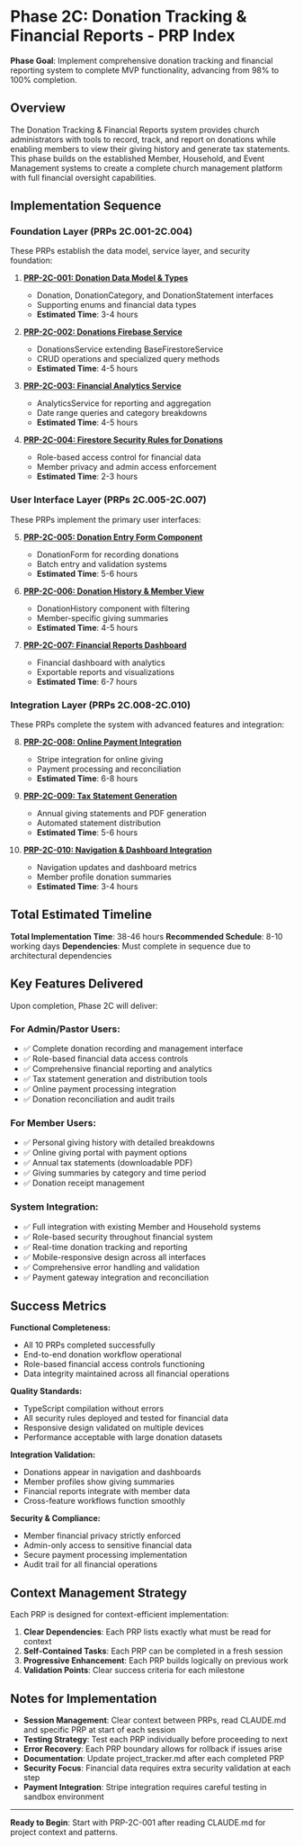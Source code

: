 # Phase 2C: Donation Tracking & Financial Reports - PRP Index

**Phase Goal**: Implement comprehensive donation tracking and financial reporting system to complete MVP functionality, advancing from 98% to 100% completion.

## Overview

The Donation Tracking & Financial Reports system provides church administrators with tools to record, track, and report on donations while enabling members to view their giving history and generate tax statements. This phase builds on the established Member, Household, and Event Management systems to create a complete church management platform with full financial oversight capabilities.

## Implementation Sequence

### Foundation Layer (PRPs 2C.001-2C.004)
These PRPs establish the data model, service layer, and security foundation:

1. **[PRP-2C-001: Donation Data Model & Types](PRP-2C-001-donation-data-model.md)**
   - Donation, DonationCategory, and DonationStatement interfaces
   - Supporting enums and financial data types
   - **Estimated Time**: 3-4 hours

2. **[PRP-2C-002: Donations Firebase Service](PRP-2C-002-donations-firebase-service.md)**
   - DonationsService extending BaseFirestoreService
   - CRUD operations and specialized query methods
   - **Estimated Time**: 4-5 hours

3. **[PRP-2C-003: Financial Analytics Service](PRP-2C-003-financial-analytics-service.md)**
   - AnalyticsService for reporting and aggregation
   - Date range queries and category breakdowns
   - **Estimated Time**: 4-5 hours

4. **[PRP-2C-004: Firestore Security Rules for Donations](PRP-2C-004-firestore-security-rules.md)**
   - Role-based access control for financial data
   - Member privacy and admin access enforcement
   - **Estimated Time**: 2-3 hours

### User Interface Layer (PRPs 2C.005-2C.007)
These PRPs implement the primary user interfaces:

5. **[PRP-2C-005: Donation Entry Form Component](PRP-2C-005-donation-entry-form.md)**
   - DonationForm for recording donations
   - Batch entry and validation systems
   - **Estimated Time**: 5-6 hours

6. **[PRP-2C-006: Donation History & Member View](PRP-2C-006-donation-history-view.md)**
   - DonationHistory component with filtering
   - Member-specific giving summaries
   - **Estimated Time**: 4-5 hours

7. **[PRP-2C-007: Financial Reports Dashboard](PRP-2C-007-financial-reports-dashboard.md)**
   - Financial dashboard with analytics
   - Exportable reports and visualizations
   - **Estimated Time**: 6-7 hours

### Integration Layer (PRPs 2C.008-2C.010)
These PRPs complete the system with advanced features and integration:

8. **[PRP-2C-008: Online Payment Integration](PRP-2C-008-online-payment-integration.md)**
   - Stripe integration for online giving
   - Payment processing and reconciliation
   - **Estimated Time**: 6-8 hours

9. **[PRP-2C-009: Tax Statement Generation](PRP-2C-009-tax-statement-generation.md)**
   - Annual giving statements and PDF generation
   - Automated statement distribution
   - **Estimated Time**: 5-6 hours

10. **[PRP-2C-010: Navigation & Dashboard Integration](PRP-2C-010-navigation-dashboard-integration.md)**
    - Navigation updates and dashboard metrics
    - Member profile donation summaries
    - **Estimated Time**: 3-4 hours

## Total Estimated Timeline

**Total Implementation Time**: 38-46 hours
**Recommended Schedule**: 8-10 working days
**Dependencies**: Must complete in sequence due to architectural dependencies

## Key Features Delivered

Upon completion, Phase 2C will deliver:

### For Admin/Pastor Users:
- ✅ Complete donation recording and management interface
- ✅ Role-based financial data access controls
- ✅ Comprehensive financial reporting and analytics
- ✅ Tax statement generation and distribution tools
- ✅ Online payment processing integration
- ✅ Donation reconciliation and audit trails

### For Member Users:
- ✅ Personal giving history with detailed breakdowns
- ✅ Online giving portal with payment options
- ✅ Annual tax statements (downloadable PDF)
- ✅ Giving summaries by category and time period
- ✅ Donation receipt management

### System Integration:
- ✅ Full integration with existing Member and Household systems
- ✅ Role-based security throughout financial system
- ✅ Real-time donation tracking and reporting
- ✅ Mobile-responsive design across all interfaces
- ✅ Comprehensive error handling and validation
- ✅ Payment gateway integration and reconciliation

## Success Metrics

**Functional Completeness:**
- All 10 PRPs completed successfully
- End-to-end donation workflow operational
- Role-based financial access controls functioning
- Data integrity maintained across all financial operations

**Quality Standards:**
- TypeScript compilation without errors
- All security rules deployed and tested for financial data
- Responsive design validated on multiple devices
- Performance acceptable with large donation datasets

**Integration Validation:**
- Donations appear in navigation and dashboards
- Member profiles show giving summaries
- Financial reports integrate with member data
- Cross-feature workflows function smoothly

**Security & Compliance:**
- Member financial privacy strictly enforced
- Admin-only access to sensitive financial data
- Secure payment processing implementation
- Audit trail for all financial operations

## Context Management Strategy

Each PRP is designed for context-efficient implementation:

1. **Clear Dependencies**: Each PRP lists exactly what must be read for context
2. **Self-Contained Tasks**: Each PRP can be completed in a fresh session
3. **Progressive Enhancement**: Each PRP builds logically on previous work
4. **Validation Points**: Clear success criteria for each milestone

## Notes for Implementation

- **Session Management**: Clear context between PRPs, read CLAUDE.md and specific PRP at start of each session
- **Testing Strategy**: Test each PRP individually before proceeding to next
- **Error Recovery**: Each PRP boundary allows for rollback if issues arise
- **Documentation**: Update project_tracker.md after each completed PRP
- **Security Focus**: Financial data requires extra security validation at each step
- **Payment Integration**: Stripe integration requires careful testing in sandbox environment

---

**Ready to Begin**: Start with PRP-2C-001 after reading CLAUDE.md for project context and patterns.